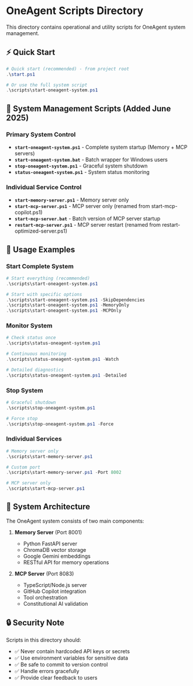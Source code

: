 # OneAgent Scripts Directory

This directory contains operational and utility scripts for OneAgent system management.

## ⚡ Quick Start

```powershell
# Quick start (recommended) - from project root
.\start.ps1

# Or use the full system script
.\scripts\start-oneagent-system.ps1
```

## 🚀 System Management Scripts (Added June 2025)

### Primary System Control
- **`start-oneagent-system.ps1`** - Complete system startup (Memory + MCP servers)
- **`start-oneagent-system.bat`** - Batch wrapper for Windows users
- **`stop-oneagent-system.ps1`** - Graceful system shutdown
- **`status-oneagent-system.ps1`** - System status monitoring

### Individual Service Control
- **`start-memory-server.ps1`** - Memory server only
- **`start-mcp-server.ps1`** - MCP server only (renamed from start-mcp-copilot.ps1)
- **`start-mcp-server.bat`** - Batch version of MCP server startup
- **`restart-mcp-server.ps1`** - MCP server restart (renamed from restart-optimized-server.ps1)

## 📖 Usage Examples

### Start Complete System
```powershell
# Start everything (recommended)
.\scripts\start-oneagent-system.ps1

# Start with specific options
.\scripts\start-oneagent-system.ps1 -SkipDependencies
.\scripts\start-oneagent-system.ps1 -MemoryOnly
.\scripts\start-oneagent-system.ps1 -MCPOnly
```

### Monitor System
```powershell
# Check status once
.\scripts\status-oneagent-system.ps1

# Continuous monitoring
.\scripts\status-oneagent-system.ps1 -Watch

# Detailed diagnostics
.\scripts\status-oneagent-system.ps1 -Detailed
```

### Stop System
```powershell
# Graceful shutdown
.\scripts\stop-oneagent-system.ps1

# Force stop
.\scripts\stop-oneagent-system.ps1 -Force
```

### Individual Services
```powershell
# Memory server only
.\scripts\start-memory-server.ps1

# Custom port
.\scripts\start-memory-server.ps1 -Port 8002

# MCP server only
.\scripts\start-mcp-server.ps1
```

## 🔧 System Architecture

The OneAgent system consists of two main components:

1. **Memory Server** (Port 8001)
   - Python FastAPI server
   - ChromaDB vector storage
   - Google Gemini embeddings
   - RESTful API for memory operations

2. **MCP Server** (Port 8083)
   - TypeScript/Node.js server
   - GitHub Copilot integration
   - Tool orchestration
   - Constitutional AI validation

## 🔒 Security Note

Scripts in this directory should:
- ✅ Never contain hardcoded API keys or secrets
- ✅ Use environment variables for sensitive data
- ✅ Be safe to commit to version control
- ✅ Handle errors gracefully
- ✅ Provide clear feedback to users
